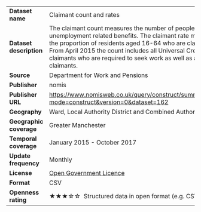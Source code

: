 <table>
<colgroup>
<col style="text-align:left;"/>
<col style="text-align:left;"/>
</colgroup>

<tbody>
<tr>
	<td style="text-align:left;"><strong>Dataset name</strong></td>
	<td style="text-align:left;">Claimant count and rates</td>
</tr>
<tr>
	<td style="text-align:left;"><strong>Dataset description</strong></td>
	<td style="text-align:left;">The claimant count measures the number of people claiming unemployment related benefits. The claimant rate measures the proportion of residents aged 16-64 who are claimants. From April 2015 the count includes all Universal Credit claimants who are required to seek work as well as all JSA claimants.</td>
</tr>
<tr>
	<td style="text-align:left;"><strong>Source</strong></td>
	<td style="text-align:left;">Department for Work and Pensions</td>
</tr>
<tr>
	<td style="text-align:left;"><strong>Publisher</strong></td>
	<td style="text-align:left;">nomis</td>
</tr>
<tr>
	<td style="text-align:left;"><strong>Publisher URL</strong></td>
	<td style="text-align:left;"><a href="https://www.nomisweb.co.uk/query/construct/summary.asp?mode=construct&amp;version=0&amp;dataset=162">https://www.nomisweb.co.uk/query/construct/summary.asp?mode=construct&amp;version=0&amp;dataset=162</a></td>
</tr>
<tr>
	<td style="text-align:left;"><strong>Geography</strong></td>
	<td style="text-align:left;">Ward, Local Authority District and Combined Authority</td>
</tr>
<tr>
	<td style="text-align:left;"><strong>Geographic coverage</strong></td>
	<td style="text-align:left;">Greater Manchester</td>
</tr>
<tr>
	<td style="text-align:left;"><strong>Temporal coverage</strong></td>
	<td style="text-align:left;">January 2015 - October 2017</td>
</tr>
<tr>
	<td style="text-align:left;"><strong>Update frequency</strong></td>
	<td style="text-align:left;">Monthly</td>
</tr>
<tr>
	<td style="text-align:left;"><strong>License</strong></td>
	<td style="text-align:left;"><a href="http://www.nationalarchives.gov.uk/doc/open-government-licence/version/3/">Open Government Licence</a></td>
</tr>
<tr>
	<td style="text-align:left;"><strong>Format</strong></td>
	<td style="text-align:left;">CSV</td>
</tr>
<tr>
	<td style="text-align:left;"><strong>Openness rating</strong></td>
	<td style="text-align:left;">&#9733&#9733&#9733&#9734&#9734&nbsp; Structured data in open format (e.g. CSV)</td>
</tr>
</tbody>
</table>
